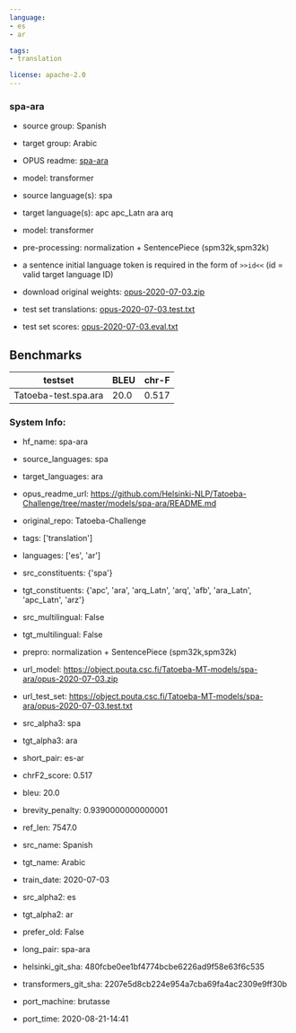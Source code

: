 ```yaml
---
language: 
- es
- ar

tags:
- translation

license: apache-2.0
---
```


### spa-ara

* source group: Spanish 
* target group: Arabic 
*  OPUS readme: [spa-ara](https://github.com/Helsinki-NLP/Tatoeba-Challenge/tree/master/models/spa-ara/README.md)

*  model: transformer
* source language(s): spa
* target language(s): apc apc_Latn ara arq
* model: transformer
* pre-processing: normalization + SentencePiece (spm32k,spm32k)
* a sentence initial language token is required in the form of `>>id<<` (id = valid target language ID)
* download original weights: [opus-2020-07-03.zip](https://object.pouta.csc.fi/Tatoeba-MT-models/spa-ara/opus-2020-07-03.zip)
* test set translations: [opus-2020-07-03.test.txt](https://object.pouta.csc.fi/Tatoeba-MT-models/spa-ara/opus-2020-07-03.test.txt)
* test set scores: [opus-2020-07-03.eval.txt](https://object.pouta.csc.fi/Tatoeba-MT-models/spa-ara/opus-2020-07-03.eval.txt)

## Benchmarks

| testset               | BLEU  | chr-F |
|-----------------------|-------|-------|
| Tatoeba-test.spa.ara 	| 20.0 	| 0.517 |


### System Info: 
- hf_name: spa-ara

- source_languages: spa

- target_languages: ara

- opus_readme_url: https://github.com/Helsinki-NLP/Tatoeba-Challenge/tree/master/models/spa-ara/README.md

- original_repo: Tatoeba-Challenge

- tags: ['translation']

- languages: ['es', 'ar']

- src_constituents: {'spa'}

- tgt_constituents: {'apc', 'ara', 'arq_Latn', 'arq', 'afb', 'ara_Latn', 'apc_Latn', 'arz'}

- src_multilingual: False

- tgt_multilingual: False

- prepro:  normalization + SentencePiece (spm32k,spm32k)

- url_model: https://object.pouta.csc.fi/Tatoeba-MT-models/spa-ara/opus-2020-07-03.zip

- url_test_set: https://object.pouta.csc.fi/Tatoeba-MT-models/spa-ara/opus-2020-07-03.test.txt

- src_alpha3: spa

- tgt_alpha3: ara

- short_pair: es-ar

- chrF2_score: 0.517

- bleu: 20.0

- brevity_penalty: 0.9390000000000001

- ref_len: 7547.0

- src_name: Spanish

- tgt_name: Arabic

- train_date: 2020-07-03

- src_alpha2: es

- tgt_alpha2: ar

- prefer_old: False

- long_pair: spa-ara

- helsinki_git_sha: 480fcbe0ee1bf4774bcbe6226ad9f58e63f6c535

- transformers_git_sha: 2207e5d8cb224e954a7cba69fa4ac2309e9ff30b

- port_machine: brutasse

- port_time: 2020-08-21-14:41